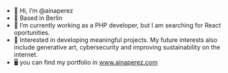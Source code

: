 - 👋 Hi, I’m @ainaperez
- 📍 Based in Berlin
- 🌱 I’m currently working as a PHP developer, but I am searching for React oportunities.  
- 👀 Interested in developing meaningful projects. My future interests also include generative art, cybersecurity and improving sustainability on the internet.
- 🖥 you can find my portfolio in www.ainaperez.com 

<!---
ainaperez/ainaperez is a ✨ special ✨ repository because its `README.md` (this file) appears on your GitHub profile.
You can click the Preview link to take a look at your changes.
--->
